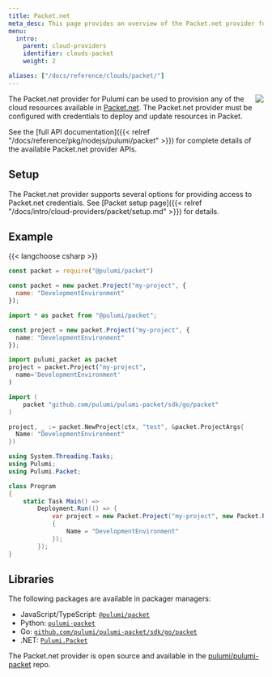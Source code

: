 ```yaml
---
title: Packet.net
meta_desc: This page provides an overview of the Packet.net provider for Pulumi.
menu:
  intro:
    parent: cloud-providers
    identifier: clouds-packet
    weight: 2

aliases: ["/docs/reference/clouds/packet/"]
---
```


<img src="/logos/tech/packet.svg" align="right" class="h-16 px-8 pb-4">

The Packet.net provider for Pulumi can be used to provision any of the cloud resources available in [Packet.net](https://www.packet.com).
The Packet.net provider must be configured with credentials to deploy and update resources in Packet.

See the [full API documentation]({{< relref "/docs/reference/pkg/nodejs/pulumi/packet" >}}) for complete details of the available Packet.net provider APIs.

## Setup

The Packet.net provider supports several options for providing access to Packet.net credentials.  See [Packet setup page]({{< relref "/docs/intro/cloud-providers/packet/setup.md" >}}) for details.

## Example

{{< langchoose csharp >}}

```javascript
const packet = require("@pulumi/packet")

const packet = new packet.Project("my-project", {
  name: "DevelopmentEnvironment"
});
```

```typescript
import * as packet from "@pulumi/packet";

const project = new packet.Project("my-project", {
  name: "DevelopmentEnvironment"
});
```

```python
import pulumi_packet as packet
project = packet.Project("my-project",
  name='DevelopmentEnvironment'
)
```

```go
import (
    packet "github.com/pulumi/pulumi-packet/sdk/go/packet"
)

project, _ := packet.NewProject(ctx, "test", &packet.ProjectArgs{
  Name: "DevelopmentEnvironment"
})
```

```csharp
using System.Threading.Tasks;
using Pulumi;
using Pulumi.Packet;

class Program
{
    static Task Main() =>
        Deployment.Run(() => {
            var project = new Packet.Project("my-project", new Packet.ProjectArgs
            {
                Name = "DevelopmentEnvironment"
            });
        });
}
```

## Libraries

The following packages are available in packager managers:

* JavaScript/TypeScript: [`@pulumi/packet`](https://www.npmjs.com/package/@pulumi/packet)
* Python: [`pulumi-packet`](https://pypi.org/project/pulumi-packet/)
* Go: [`github.com/pulumi/pulumi-packet/sdk/go/packet`](https://github.com/pulumi/pulumi-packet)
* .NET: [`Pulumi.Packet`](https://www.nuget.org/packages/Pulumi.Packet)

The Packet.net provider is open source and available in the [pulumi/pulumi-packet](https://github.com/pulumi/pulumi-packet) repo.

